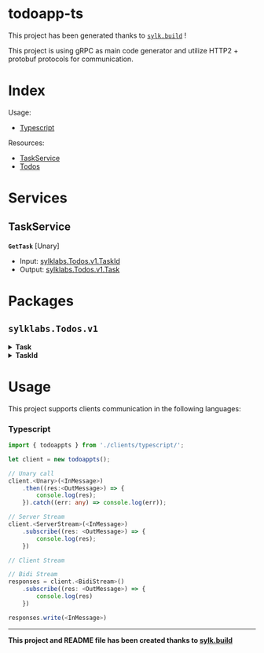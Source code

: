 # todoapp-ts

This project has been generated thanks to [```sylk.build```](https://www.sylk.build) !

This project is using gRPC as main code generator and utilize HTTP2 + protobuf protocols for communication.

# Index
Usage:
- [Typescript](#typescript)

Resources:
- [TaskService](#taskservice)
- [Todos](#todos)

# Services

## TaskService

__`GetTask`__ [Unary]
- Input: [sylklabs.Todos.v1.TaskId](#taskid)
- Output: [sylklabs.Todos.v1.Task](#task)

# Packages

## `sylklabs.Todos.v1`


<details id="#Task">
<summary><b>Task</b></summary>

### __Task__
: 
* __id__ [TYPE_STRING]


* __title__ [TYPE_STRING]


* __description__ [TYPE_STRING]


* __done__ [TYPE_BOOL]

</details>


<details id="#TaskId">
<summary><b>TaskId</b></summary>

### __TaskId__
: 
* __id__ [TYPE_STRING]

</details>


# Usage

This project supports clients communication in the following languages:

### Typescript

```ts
import { todoappts } from './clients/typescript/';

let client = new todoappts();

// Unary call
client.<Unary>(<InMessage>)
	.then((res:<OutMessage>) => {
		console.log(res);
	}).catch((err: any) => console.log(err));

// Server Stream
client.<ServerStream>(<InMessage>)
	.subscribe((res: <OutMessage>) => {
		console.log(res);
	})

// Client Stream

// Bidi Stream
responses = client.<BidiStream>()
	.subscribe((res: <OutMessage>) => {
		console.log(res)
	})

responses.write(<InMessage>)
```


* * *
__This project and README file has been created thanks to [sylk.build](https://www.sylk.build)__